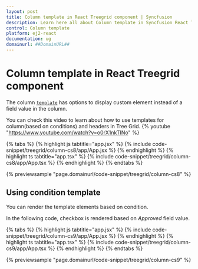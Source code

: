 ```yaml
---
layout: post
title: Column template in React Treegrid component | Syncfusion
description: Learn here all about Column template in Syncfusion React Treegrid component of Syncfusion Essential JS 2 and more.
control: Column template 
platform: ej2-react
documentation: ug
domainurl: ##DomainURL##
---
```


# Column template in React Treegrid component

The column [`template`](https://ej2.syncfusion.com/react/documentation/api/treegrid/column/#template) has options to display custom element instead of a field value in the column.

You can check this video to learn about how to use templates for column(based on conditions) and headers in Tree Grid.
{% youtube "https://www.youtube.com/watch?v=o0rX1nkTINo" %}

{% tabs %}
{% highlight js tabtitle="app.jsx" %}
{% include code-snippet/treegrid/column-cs8/app/App.jsx %}
{% endhighlight %}
{% highlight ts tabtitle="app.tsx" %}
{% include code-snippet/treegrid/column-cs8/app/App.tsx %}
{% endhighlight %}
{% endtabs %}

 {% previewsample "page.domainurl/code-snippet/treegrid/column-cs8" %}

## Using condition template

You can render the template elements based on condition.

In the following code, checkbox is rendered based on *Approved* field value.

{% tabs %}
{% highlight js tabtitle="app.jsx" %}
{% include code-snippet/treegrid/column-cs9/app/App.jsx %}
{% endhighlight %}
{% highlight ts tabtitle="app.tsx" %}
{% include code-snippet/treegrid/column-cs9/app/App.tsx %}
{% endhighlight %}
{% endtabs %}

 {% previewsample "page.domainurl/code-snippet/treegrid/column-cs9" %}